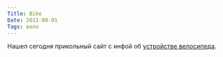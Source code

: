```yaml
---
Title: Bike
Date: 2011-08-01
Tags: вело
---
```


Нашел сегодня прикольный сайт с инфой об [устройстве велосипеда](http://bike-repair.ru/).